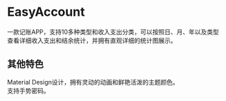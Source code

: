 # EasyAccount
一款记账APP，支持10多种类型和收入支出分类，可以按照日、月、年以及类型查看详细收入支出和结余统计，并拥有直观详细的统计图展示。<br>

## 其他特色
Material Design设计，拥有灵动的动画和鲜艳活泼的主题颜色。<br>
支持手势密码。<br>
